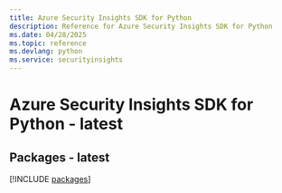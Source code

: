 ```yaml
---
title: Azure Security Insights SDK for Python
description: Reference for Azure Security Insights SDK for Python
ms.date: 04/28/2025
ms.topic: reference
ms.devlang: python
ms.service: securityinsights
---
```

# Azure Security Insights SDK for Python - latest
## Packages - latest
[!INCLUDE [packages](security-insights-index.md)]